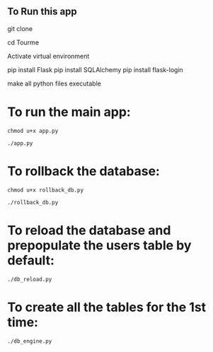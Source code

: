 ## To Run this app
git clone 

cd Tourme

Activate virtual environment

pip install Flask
pip install SQLAlchemy
pip install flask-login


make all python files executable

# To run the main app:
```
chmod u+x app.py

./app.py
```

# To rollback the database:
```
chmod u+x rollback_db.py

./rollback_db.py
```

# To reload the database and prepopulate the users table by default:
```
./db_reload.py
```
# To create all the tables for the 1st time:
```
./db_engine.py
```



